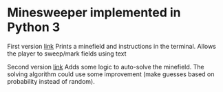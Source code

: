 # Minesweeper implemented in Python 3

First version [link](https://github.com/pjtoye/Minesweeper-CLI/blob/9e5228aab4bc15c2d7b710f499a2edd8abf07d50/ms.py)
Prints a minefield and instructions in the terminal. Allows the player to sweep/mark fields using text 

Second version [link](https://github.com/pjtoye/Minesweeper-CLI/blob/d74d231d4fc254435bf846e2711f0685de4a6e78/ms.py) 
Adds some logic to auto-solve the minefield. The solving algorithm could use some improvement (make guesses based on probability instead of random).

